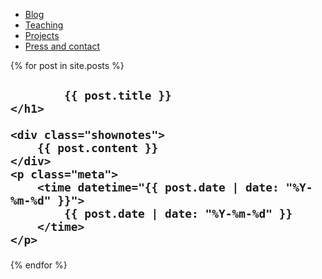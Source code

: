 ---
---
<nav id="newnav">
               <ul id="flexnav">
                   <a class="navbutton active" href="https://pletter.github.io/pianopetter.com/"><li class="colorett"><span class="navbuttontext">Blog</span></li></a>
                   <a class="navbutton" href="https://pletter.github.io/pianopetter.com/teaching"><li class="colortva"><span class="navbuttontext">Teaching</span></li></a>
                   <a class="navbutton" href="https://pletter.github.io/pianopetter.com/previouswork"><li class="colorfem"><span class="navbuttontext">Projects</span></li></a>
                   <a class="navbutton" href="https://pletter.github.io/pianopetter.com/contactandpress"><li class="colorfyra"><span class="navbuttontext">Press and contact</span></li></a>
               </ul>
           </nav>

{% for post in site.posts %}
<article class="episode">
    <h1>
        
            {{ post.title }}
    </h1>

    <div class="shownotes">
        {{ post.content }}
    </div>
    <p class="meta">
        <time datetime="{{ post.date | date: "%Y-%m-%d" }}">
            {{ post.date | date: "%Y-%m-%d" }}
        </time>
    </p>
</article>
{% endfor %}
    